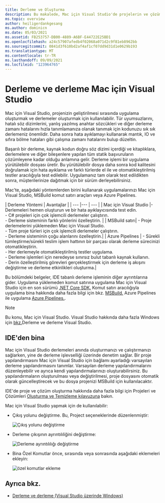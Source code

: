 ```yaml
---
title: Derleme ve Oluşturma
description: Bu makalede, Mac için Visual Studio'de projelerin ve çözümlerin nasıl derlenmiş ve derlenmiş olduğu Mac için Visual Studio
ms.topic: overview
author: heiligerdankgesang
ms.author: dominicn
ms.date: 05/03/2021
ms.assetid: FB253757-DB00-4889-A6BF-E44722E25BD1
ms.openlocfilehash: a24c57907afedb4f02068a071d2c9f81eb8962bb
ms.sourcegitcommit: 0841d3f610bd2af4af1cf07dd9d31d1e0629b193
ms.translationtype: MT
ms.contentlocale: tr-TR
ms.lasthandoff: 09/09/2021
ms.locfileid: "123964765"
---
```

# <a name="compiling-and-building-in-visual-studio-for-mac"></a>Derleme ve derleme Mac için Visual Studio

Mac için Visual Studio, projenizin geliştirilmesi sırasında uygulama oluşturmak ve derlemeler oluşturmak için kullanılabilir. Tür uyumsuzlarını, hatalı söz dizimlerini, yanlış yazılmış anahtar sözcükleri ve diğer derleme zamanı hatalarını hızla tanımlamanıza olanak tanımak için kodunuzu sık sık derlemeniz önemlidir. Daha sonra hata ayıklamayı kullanarak mantık, IO ve sıfıra bölme hataları gibi çalışma zamanı hatalarını bulup düzeltin.

Başarılı bir derleme, kaynak kodun doğru söz dizimi içerdiği ve kitaplıklara, derlemelere ve diğer bileşenlere yapılan tüm statik başvuruların çözümleyene kadar olduğu anlamına gelir. Derleme işlemi bir uygulama yürütülebilir dosyası üretir. Bu yürütülebilir dosya daha sonra kod kalitesini doğrulamak için hata ayıklama ve farklı türlerde el ile ve otomatikleştirilmiş testler aracılığıyla test edilebilir. Uygulamanız tam olarak test edildikten sonra, müşterilerinize dağıtmak için bir sürüm derleyebilirsiniz.

Mac'te, aşağıdaki yöntemlerden birini kullanarak uygulamalarınızı Mac için Visual Studio, MSBuild komut satırı araçları veya Azure Pipelines.

| Derleme Yöntemi | Avantajlar |
| --- |--- | --- |
| Mac için Visual Studio |- Derlemeleri hemen oluşturun ve bir hata ayıklayıcısında test edin.<br />- C# projeleri için çok işlemcili derlemeler çalıştırın.<br />- Derleme sisteminin farklı yönlerini özelleştirin. |
| MSBuild satırı| - Proje derlemelerini yüklemeden Mac için Visual Studio.<br />- Tüm proje türleri için çok işlemcili derlemeler çalıştırın.<br />- Derleme sisteminin çoğu alanlarını özelleştirin.|
| Azure Pipelines | - Sürekli tümleştirme/sürekli teslim işlem hattının bir parçası olarak derleme sürecinizi otomatikleştirin.<br />- Her derlemeyle otomatikleştirilmiş testler uygulama.<br />- Derleme işlemleri için neredeyse sınırsız bulut tabanlı kaynak kullanın.<br />- Derin özelleştirilmiş görevleri gerçekleştirmek için derleme iş akışını değiştirme ve derleme etkinlikleri oluşturma.|

Bu bölümdeki belgeler, IDE tabanlı derleme işleminin diğer ayrıntılarına gider. Uygulama yüklemeden komut satırına uygulama Mac için Visual Studio için en son sürümü [.NET Core SDK.](https://dotnet.microsoft.com/download) Komut satırı aracılığıyla uygulama bina hakkında daha fazla bilgi için bkz. [MSBuild.](/visualstudio/msbuild/msbuild) Azure Pipelines ile uygulama [Azure Pipelines.](/azure/devops/pipelines).


> [!NOTE]
> Bu konu, Mac için Visual Studio. Visual Studio hakkında daha fazla Windows için [bkz.](/visualstudio/ide/compiling-and-building-in-visual-studio)Derleme ve derleme Visual Studio.


## <a name="building-from-the-ide"></a>IDE'den bina

Mac için Visual Studio derlemeleri anında oluşturmanızı ve çalıştırmanızı sağlarken, yine de derleme işlevselliği üzerinde denetim sağlar. Bir proje yapılandırmasını Mac için Visual Studio için bağlamı ayarladığı varsayılan derleme yapılandırmasını tanımlar. Varsayılan derleme yapılandırmalarını düzenleyebilir ve ayrıca kendi yapılandırmalarınızı oluşturabilirsiniz. Bu yapılandırmaların oluşturulması veya değiştirilmesi, proje dosyasını otomatik olarak güncelleştirecek ve bu dosya projenizi MSBuild için kullanılacaktır.

IDE'de proje ve çözüm oluşturma hakkında daha fazla bilgi için Projeleri ve Çözümleri [Oluşturma ve Temizleme kılavuzuna](building-and-cleaning-projects-and-solutions.md) bakın.

Mac için Visual Studio yapmak için de kullanılabilir:

* Çıkış yolunu değiştirme. Bu, Project seçeneklerinde düzenlenmiştir:

    ![Çıkış yolunu değiştirme](media/compiling-and-building-image4.png)

* Derleme çıkışının ayrıntılıliğini değiştirme:

    ![Derleme ayrıntılılığı değiştirme](media/compiling-and-building-image5.png)

* Bina Özel Komutlar önce, sırasında veya sonrasında aşağıdaki eklemeleri ekleyin:

    ![özel komutlar ekleme](media/compiling-and-building-image6.png)


## <a name="see-also"></a>Ayrıca bkz.

- [Derleme ve derleme (Visual Studio üzerinde Windows)](/visualstudio/ide/compiling-and-building-in-visual-studio)
